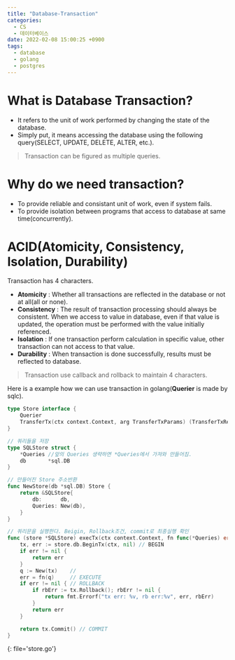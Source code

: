 ```yaml
---
title: "Database-Transaction"
categories:
  - CS
  - 데이터베이스
date: 2022-02-08 15:00:25 +0900
tags:
  - database
  - golang
  - postgres
---
```


# What is Database Transaction?
* It refers to the unit of work performed by changing the state of the database.
* Simply put, it means accessing the database using the following query(SELECT, UPDATE, DELETE, ALTER, etc.).
> Transaction can be figured as multiple queries.

# Why do we need transaction?
* To provide reliable and consistant unit of work, even if system fails.
* To provide isolation between programs that access to database at same time(concurrently).

# ACID(Atomicity, Consistency, Isolation, Durability)
Transaction has 4 characters.
* **Atomicity** : Whether all transactions are reflected in the database or not at all(all or none).
* **Consistency** : The result of transaction processing should always be consistent. When we access to value in database, even if that value is updated, the operation must be performed with the value initially referenced.
* **Isolation** : If one transaction perform calculation in specific value, other transaction can not access to that value.
* **Durability** : When transaction is done successfully, results must be reflected to database.

> Transaction use callback and rollback to maintain 4 characters.

Here is a example how we can use transaction in golang(**Querier** is made by sqlc).
```go
type Store interface {
	Querier
	TransferTx(ctx context.Context, arg TransferTxParams) (TransferTxResult, error)
}

// 쿼리들을 저장
type SQLStore struct {
	*Queries //앞의 Queries 생략하면 *Queries에서 가져와 만들어짐.
	db       *sql.DB
}

// 만들어진 Store 주소반환
func NewStore(db *sql.DB) Store {
	return &SQLStore{
		db:      db,
		Queries: New(db),
	}
}

// 쿼리문을 실행한다. Beigin, Rollback조건, commit로 최종실행 확인
func (store *SQLStore) execTx(ctx context.Context, fn func(*Queries) error) error {
	tx, err := store.db.BeginTx(ctx, nil) // BEGIN
	if err != nil {
		return err
	}
	q := New(tx)    //
	err = fn(q)     // EXECUTE
	if err != nil { // ROLLBACK
		if rbErr := tx.Rollback(); rbErr != nil {
			return fmt.Errorf("tx err: %v, rb err:%v", err, rbErr)
		}
		return err
	}

	return tx.Commit() // COMMIT
}
```
{: file='store.go'}